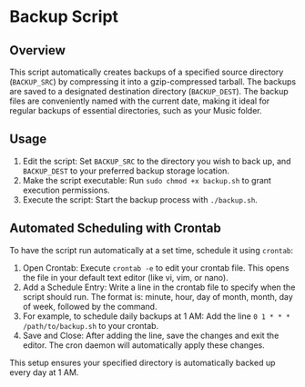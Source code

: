 # Backup Script

## Overview
This script automatically creates backups of a specified source directory (`BACKUP_SRC`) by compressing it into a gzip-compressed tarball. The backups are saved to a designated destination directory (`BACKUP_DEST`). The backup files are conveniently named with the current date, making it ideal for regular backups of essential directories, such as your Music folder.

## Usage
1. Edit the script: Set `BACKUP_SRC` to the directory you wish to back up, and `BACKUP_DEST` to your preferred backup storage location.
2. Make the script executable: Run `sudo chmod +x backup.sh` to grant execution permissions.
3. Execute the script: Start the backup process with `./backup.sh`.

## Automated Scheduling with Crontab
To have the script run automatically at a set time, schedule it using `crontab`:

1. Open Crontab: Execute `crontab -e` to edit your crontab file. This opens the file in your default text editor (like vi, vim, or nano).
2. Add a Schedule Entry: Write a line in the crontab file to specify when the script should run. The format is: minute, hour, day of month, month, day of week, followed by the command.
3. For example, to schedule daily backups at 1 AM: Add the line `0 1 * * * /path/to/backup.sh` to your crontab.
4. Save and Close: After adding the line, save the changes and exit the editor. The cron daemon will automatically apply these changes.

This setup ensures your specified directory is automatically backed up every day at 1 AM.
